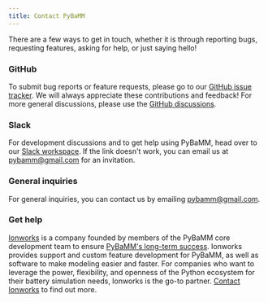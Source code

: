 ```yaml
---
title: Contact PyBaMM
---
```


There are a few ways to get in touch, whether it is through reporting bugs,
requesting features, asking for help, or just saying hello!

### GitHub

To submit bug reports or feature requests, please go to our
[GitHub issue tracker](https://www.github.com/pybamm-team/PyBaMM/issues).
We will always appreciate these contributions and feedback! For more general
discussions, please use the [GitHub discussions](https://github.com/pybamm-team/PyBaMM/discussions).

### Slack

For development discussions and to get help using PyBaMM, head over to our
[Slack workspace](https://join.slack.com/t/pybamm/shared_invite/zt-1xwnvkqrb-6ZKgB8yBU3zuzH91USdv_A).
If the link doesn't work, you can email us at [pybamm@gmail.com](mailto:pybamm@gmail.com) for an invitation.

### General inquiries

For general inquiries, you can contact us by emailing [pybamm@gmail.com](mailto:pybamm@gmail.com).

### Get help

[Ionworks](https://ion-works.com/) is a company founded by members of the PyBaMM core development team to ensure [PyBaMM's long-term success](https://ion-works.com/blog/our-relationship-with-pybamm).
Ionworks provides support and custom feature development for PyBaMM, as well as software to make modeling easier and faster.
For companies who want to leverage the power, flexibility, and openness of the Python ecosystem for their battery simulation needs, Ionworks is the go-to partner.
[Contact Ionworks](https://ion-works.com/contact) to find out more.
